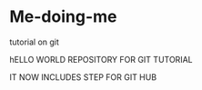 # Me-doing-me
tutorial on git 

hELLO WORLD REPOSITORY FOR GIT TUTORIAL 

IT NOW INCLUDES STEP FOR GIT HUB
